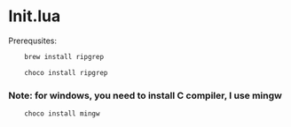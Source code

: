 # Init.lua

Prerequsites:

```bash
    brew install ripgrep
```

```bash
    choco install ripgrep
```

### Note: for windows, you need to install C compiler, I use mingw

```bash
    choco install mingw
```
